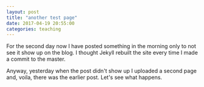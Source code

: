 ```yaml
---
layout: post
title: "another test page"
date: 2017-04-19 20:55:00
categories: teaching
---
```


For the second day now I have posted something in the morning only to not see it show up on the blog. I thought Jekyll rebuilt the site every time I made a commit to the master.

Anyway, yesterday when the post didn't show up I uploaded a second page and, voila, there was the earlier post. Let's see what happens.
